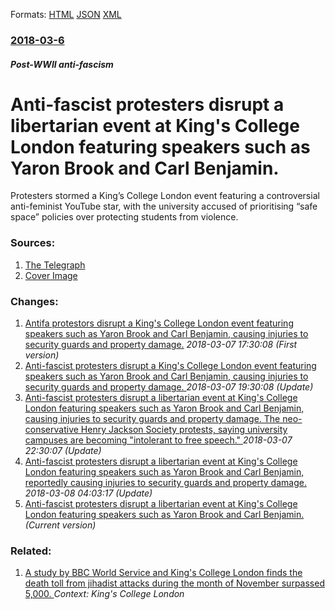 
Formats: [HTML](/news/2018/03/6/anti-fascist-protesters-disrupt-a-libertarian-event-at-king-s-college-london-featuring-speakers-such-as-yaron-brook-and-carl-benjamin.html)  [JSON](/news/2018/03/6/anti-fascist-protesters-disrupt-a-libertarian-event-at-king-s-college-london-featuring-speakers-such-as-yaron-brook-and-carl-benjamin.json)  [XML](/news/2018/03/6/anti-fascist-protesters-disrupt-a-libertarian-event-at-king-s-college-london-featuring-speakers-such-as-yaron-brook-and-carl-benjamin.xml)  

### [2018-03-6](/news/2018/03/6/index.md)

##### Post-WWII anti-fascism
# Anti-fascist protesters disrupt a libertarian event at King's College London featuring speakers such as Yaron Brook and Carl Benjamin. 

Protesters stormed a King&rsquo;s College London event featuring a controversial anti-feminist YouTube star, with the university accused of prioritising &ldquo;safe space&rdquo; policies over protecting students from violence.


### Sources:

1. [The Telegraph](https://www.telegraph.co.uk/news/2018/03/06/violence-breaks-self-proclaimed-antifascists-shut-alt-right/)
1. [Cover Image](https://www.telegraph.co.uk/content/dam/news/2018/03/06/nintchdbpict000390205554-xlarge_trans_NvBQzQNjv4BqB6WIRW_ARw8FwaenPDZysrCz4ixWDRkJxojWQXBeO9I.jpg)

### Changes:

1. [Antifa protestors disrupt a King's College London event featuring speakers such as Yaron Brook and Carl Benjamin, causing injuries to security guards and property damage.](/news/2018/03/6/antifa-protestors-disrupt-a-king-s-college-london-event-featuring-speakers-such-as-yaron-brook-and-carl-benjamin-causing-injuries-to-securi.md) _2018-03-07 17:30:08 (First version)_
2. [Anti-fascist protesters disrupt a King's College London event featuring speakers such as Yaron Brook and Carl Benjamin, causing injuries to security guards and property damage. ](/news/2018/03/6/anti-fascist-protesters-disrupt-a-king-s-college-london-event-featuring-speakers-such-as-yaron-brook-and-carl-benjamin-causing-injuries-to.md) _2018-03-07 19:30:08 (Update)_
3. [Anti-fascist protesters disrupt a libertarian event at King's College London featuring speakers such as Yaron Brook and Carl Benjamin, causing injuries to security guards and property damage. The neo-conservative Henry Jackson Society protests, saying university campuses are becoming "intolerant to free speech." ](/news/2018/03/6/anti-fascist-protesters-disrupt-a-libertarian-event-at-king-s-college-london-featuring-speakers-such-as-yaron-brook-and-carl-benjamin-causi.md) _2018-03-07 22:30:07 (Update)_
4. [Anti-fascist protesters disrupt a libertarian event at King's College London featuring speakers such as Yaron Brook and Carl Benjamin, reportedly causing injuries to security guards and property damage. ](/news/2018/03/6/anti-fascist-protesters-disrupt-a-libertarian-event-at-king-s-college-london-featuring-speakers-such-as-yaron-brook-and-carl-benjamin-repor.md) _2018-03-08 04:03:17 (Update)_
4. [Anti-fascist protesters disrupt a libertarian event at King's College London featuring speakers such as Yaron Brook and Carl Benjamin. ](/news/2018/03/6/anti-fascist-protesters-disrupt-a-libertarian-event-at-king-s-college-london-featuring-speakers-such-as-yaron-brook-and-carl-benjamin.md) _(Current version)_

### Related:

1. [A study by BBC World Service and King's College London finds the death toll from jihadist attacks during the month of November surpassed 5,000. ](/news/2014/12/11/a-study-by-bbc-world-service-and-king-s-college-london-finds-the-death-toll-from-jihadist-attacks-during-the-month-of-november-surpassed-5-0.md) _Context: King's College London_
